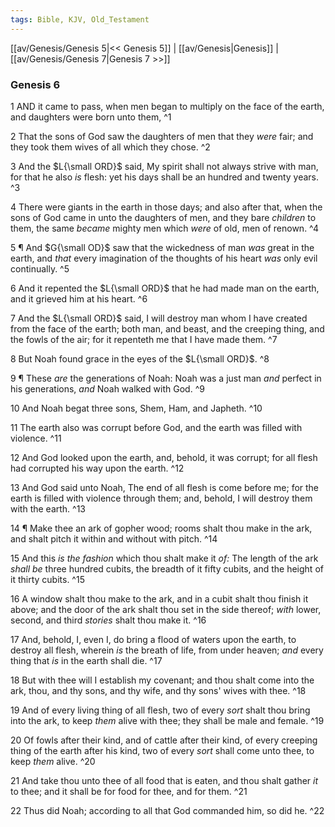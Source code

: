 ```yaml
---
tags: Bible, KJV, Old_Testament
---
```


[[av/Genesis/Genesis 5|<< Genesis 5]] | [[av/Genesis|Genesis]] | [[av/Genesis/Genesis 7|Genesis 7 >>]]

### Genesis 6

1 AND it came to pass, when men began to multiply on the face of the earth, and daughters were born unto them, ^1

2 That the sons of God saw the daughters of men that they _were_ fair; and they took them wives of all which they chose. ^2

3 And the $L{\small ORD}$ said, My spirit shall not always strive with man, for that he also _is_ flesh: yet his days shall be an hundred and twenty years. ^3

4 There were giants in the earth in those days; and also after that, when the sons of God came in unto the daughters of men, and they bare _children_ to them, the same _became_ mighty men which _were_ of old, men of renown. ^4

5 ¶ And $G{\small OD}$ saw that the wickedness of man _was_ great in the earth, and _that_ every imagination of the thoughts of his heart _was_ only evil continually. ^5

6 And it repented the $L{\small ORD}$ that he had made man on the earth, and it grieved him at his heart. ^6

7 And the $L{\small ORD}$ said, I will destroy man whom I have created from the face of the earth; both man, and beast, and the creeping thing, and the fowls of the air; for it repenteth me that I have made them. ^7

8 But Noah found grace in the eyes of the $L{\small ORD}$. ^8

9 ¶ These _are_ the generations of Noah: Noah was a just man _and_ perfect in his generations, _and_ Noah walked with God. ^9

10 And Noah begat three sons, Shem, Ham, and Japheth. ^10

11 The earth also was corrupt before God, and the earth was filled with violence. ^11

12 And God looked upon the earth, and, behold, it was corrupt; for all flesh had corrupted his way upon the earth. ^12

13 And God said unto Noah, The end of all flesh is come before me; for the earth is filled with violence through them; and, behold, I will destroy them with the earth. ^13

14 ¶ Make thee an ark of gopher wood; rooms shalt thou make in the ark, and shalt pitch it within and without with pitch. ^14

15 And this _is_ _the_ _fashion_ which thou shalt make it _of:_ The length of the ark _shall_ _be_ three hundred cubits, the breadth of it fifty cubits, and the height of it thirty cubits. ^15

16 A window shalt thou make to the ark, and in a cubit shalt thou finish it above; and the door of the ark shalt thou set in the side thereof; _with_ lower, second, and third _stories_ shalt thou make it. ^16

17 And, behold, I, even I, do bring a flood of waters upon the earth, to destroy all flesh, wherein _is_ the breath of life, from under heaven; _and_ every thing that _is_ in the earth shall die. ^17

18 But with thee will I establish my covenant; and thou shalt come into the ark, thou, and thy sons, and thy wife, and thy sons' wives with thee. ^18

19 And of every living thing of all flesh, two of every _sort_ shalt thou bring into the ark, to keep _them_ alive with thee; they shall be male and female. ^19

20 Of fowls after their kind, and of cattle after their kind, of every creeping thing of the earth after his kind, two of every _sort_ shall come unto thee, to keep _them_ alive. ^20

21 And take thou unto thee of all food that is eaten, and thou shalt gather _it_ to thee; and it shall be for food for thee, and for them. ^21

22 Thus did Noah; according to all that God commanded him, so did he. ^22
